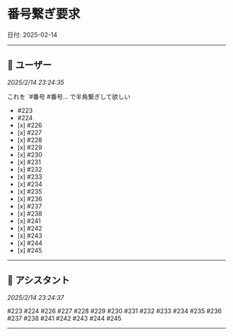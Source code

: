 # 番号繋ぎ要求

日付: 2025-02-14

---

## 👤 ユーザー
*2025/2/14 23:24:35*

これを `#番号 #番号... で半角繋ぎして欲しい


- #223 
- #224
- \[x\] #226
- \[x\] #227
- \[x\] #228
- \[x\] #229
- \[x\] #230
- \[x\] #231
- \[x\] #232
- \[x\] #233
- \[x\] #234
- \[x\] #235
- \[x\] #236
- \[x\] #237
- \[x\] #238
- \[x\] #241 
- \[x\] #242 
- \[x\] #243 
- \[x\] #244 
- \[x\] #245

---

## 🤖 アシスタント
*2025/2/14 23:24:37*

#223 #224 #226 #227 #228 #229 #230 #231 #232 #233 #234 #235 #236 #237 #238 #241 #242 #243 #244 #245

---
